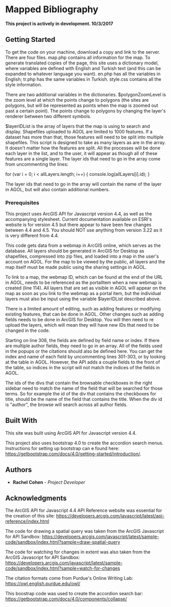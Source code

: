 # Mapped Bibliography

**This project is actively in development. 10/3/2017**



## Getting Started


To get the code on your machine, download a copy and link to the server.  There are four files.  map.php contains all information for the map.  To generate translated copies of the page, this site uses a dictionary model, where variables are defined with English and Turkish text (and this can be expanded to whatever language you want).  en.php has all the variables in English; tr.php has the same variables in Turkish.  style.css contains all the style information.

There are two additional variables in the dictionaries.  $polygonZoomLevel is the zoom level at which the points change to polygons (the sites are polygons, but will be represented as points when the map is zoomed out past a certain point).  The points change to polygons by changing the layer's renderer between two different symbols.  

$layerIDList is the array of layers that the map is using to search and display.  Shapefiles uploaded to AGOL are limited to 1000 features.  If a dataset has more than that, those features will need to be split into multiple shapefiles.  This script is designed to take as many layers as are in the array.  It doesn't matter how the features are split.  All the processes will be done each layer in the list, and to the user, it will appear as though all of these features are a single layer.  The layer ids that need to go in the array come from uncommenting the lines:

for (var i = 0; i < allLayers.length; i++) {
console.log(allLayers[i].id);
}  

The layer ids that need to go in the array will contain the name of the layer in AGOL, but will also contain additional numbers.  

### Prerequisites

This project uses ArcGIS API for Javascript version 4.4, as well as the accompanying stylesheet.  Current documentation available on ESRI's website is for version 4.5 but there appear to have been few changes between 4.4 and 4.5.  You should NOT use anything from version 3.22 as it is very different from 4.4.

This code gets data from a webmap in ArcGIS online, which serves as the database.  All layers should be generated in ArcGIS for Desktop as shapefiles, compressed into zip files, and loaded into a map in the user's account on AGOL.  For the map to be viewed by the public, all layers and the map itself must be made public using the sharing settings in AGOL.  

To link to a map, the webmap ID, which can be found at the end of the URL in AGOL, needs to be referenced as the portalItem when a new webmap is created (line 114). All layers that are set as visible in AGOL will appear on the map as soon as you link to the webmap as a portal item, but the individual layers must also be input using the variable $layerIDList described above.

There is a limited amount of editing, such as adding features or modifying existing features, that can be done in AGOL.  Other changes such as adding fields needs to be done in ArcGIS for Desktop. You will then need to re upload the layers, which will mean they will have new IDs that need to be changed in the code.


Starting on line 308, the fields are defined by field name or index.  If there are multiple author fields, they need to go in an array.  All of the fields used in the popups or the citations should also be defined here.  You can get the index and name of each field by uncommenting lines 301-303, or by looking at the table in AGOL.  However, the API adds a couple fields to the front of the table, so indices in the script will not match the indices of the fields in AGOL.

The ids of the divs that contain the browsable checkboxes in the right sidebar need to match the name of the field that will be searched for those terms.  So for example the id of the div that contains the checkboxes for title, should be the name of the field that contains the title.  When the div id is "author", the browse will search across all author fields.  


## Built With

This site was built using ArcGIS API for Javascript version 4.4.

This project also uses bootstrap 4.0 to create the accordion search menus.  Instructions for setting up bootstrap can e found here: https://getbootstrap.com/docs/4.0/getting-started/introduction/.  


## Authors

* **Rachel Cohen** - *Project Developer*

## Acknowledgments

The ArcGIS API for Javascript 4.4 API Reference website was essential for the creation of this site:
https://developers.arcgis.com/javascript/latest/api-reference/index.html


The code for drawing a spatial query was taken from the ArcGIS Javascript for API Sandbox:
https://developers.arcgis.com/javascript/latest/sample-code/sandbox/index.html?sample=draw-spatial-query

The code for watching for changes in extent was also taken from the ArcGIS Javascript for API Sandbox:
https://developers.arcgis.com/javascript/latest/sample-code/sandbox/index.html?sample=watch-for-changes

The citation formats come from Purdue's Online Writing Lab:
https://owl.english.purdue.edu/owl/

This boostrap code was used to create the accordion search bar:
https://getbootstrap.com/docs/4.0/components/collapse/
